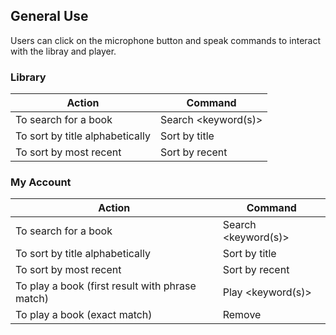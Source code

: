 ## General Use
Users can click on the microphone button and speak commands to interact with the libray and player.

### Library

| Action                          | Command             |
| --------------------------------| --------------------|
| To search for a book            | Search <keyword(s)> |
| To sort by title alphabetically | Sort by title       |
| To sort by most recent          | Sort by recent      | 

### My Account

| Action                                          | Command             |
| ------------------------------------------------| --------------------|
| To search for a book                            | Search <keyword(s)> |
| To sort by title alphabetically                 | Sort by title       |
| To sort by most recent                          | Sort by recent      |
| To play a book (first result with phrase match) | Play <keyword(s)>   |  
| To play a book (exact match)                    | Remove <title>      |  
  
### Player

| Action                                                 | Command                   |
| -------------------------------------------------------| --------------------------|
| To change text size[^1]                                | Text <number>             |
| To open settings for narrator voice & background music | Open settings             | 
| To change volume of narrator voice[^2]                 | Volume <number>           |
| To change speed of narrator voice[^3]                  | Speed <number>            |
| To change pitch of narrator voice[^3]                  | Pitch <number>            |
| To change volume of background music[^2]               | Background music <number> |

- [^1] Text size options: 25, 50, 100, 125, 150, 175, 200
- [^2] Volume options: 0 to 100
- [^3] Speed & Pitch options: 0 to 200
